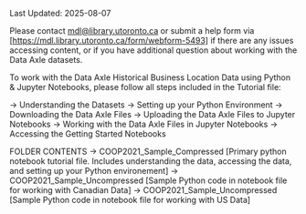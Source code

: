 Last Updated: 2025-08-07

Please contact mdl@library.utoronto.ca or submit a help form via [https://mdl.library.utoronto.ca/form/webform-5493] if there are any issues accessing content, or if you have additional question about working with the Data Axle datasets.


To work with the Data Axle Historical Business Location Data using Python & Jupyter Notebooks, please follow all steps included in the Tutorial file: 

→ Understanding the Datasets
→ Setting up your Python Environment
→ Downloading the Data Axle Files
→ Uploading the Data Axle Files to Jupyter Notebooks
→ Working with the Data Axle Files in Jupyter Notebooks
→ Accessing the Getting Started Notebooks



FOLDER CONTENTS
→ COOP2021_Sample_Compressed [Primary python notebook tutorial file. Includes understanding the data, accessing the data, and setting up your Python environement]
→ COOP2021_Sample_Uncompressed [Sample Python code in notebook file for working with Canadian Data]
→ COOP2021_Sample_Uncompressed [Sample Python code in notebook file for working with US Data]


